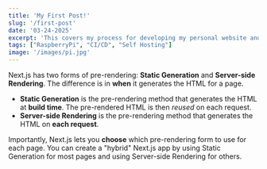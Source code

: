 ```yaml
---
title: 'My First Post!'
slug: '/first-post'
date: '03-24-2025'
excerpt: 'This covers my process for developing my personal website and deploying it on my Raspberry Pi'
tags: ["RaspberryPi", "CI/CD", "Self Hosting"]
image: '/images/pi.jpg'
---
```


Next.js has two forms of pre-rendering: **Static Generation** and **Server-side Rendering**. The difference is in **when** it generates the HTML for a page.

- **Static Generation** is the pre-rendering method that generates the HTML at **build time**. The pre-rendered HTML is then _reused_ on each request.
- **Server-side Rendering** is the pre-rendering method that generates the HTML on **each request**.

Importantly, Next.js lets you **choose** which pre-rendering form to use for each page. You can create a "hybrid" Next.js app by using Static Generation for most pages and using Server-side Rendering for others.
